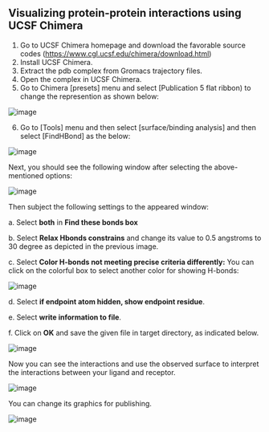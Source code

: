 ## Visualizing protein-protein interactions using UCSF Chimera
1. Go to UCSF Chimera homepage and download the favorable source codes (https://www.cgl.ucsf.edu/chimera/download.html)
2. Install UCSF Chimera.
3. Extract the pdb complex from Gromacs trajectory files.
4. Open the complex in UCSF Chimera. 
5. Go to Chimera [presets] menu and select [Publication 5 flat ribbon) to change the represention as shown below:

![image](https://user-images.githubusercontent.com/17006122/205597944-9615818d-d71b-4fda-88d9-83f62bc81cba.png)

6. Go to [Tools] menu and then select [surface/binding analysis] and then select [FindHBond] as the below:

![image](https://user-images.githubusercontent.com/17006122/205598349-c10ad17a-d2e9-4ace-9592-49ffcb7ecf92.png)

Next, you should see the following window after selecting the above-mentioned options:

![image](https://user-images.githubusercontent.com/17006122/205599479-27df3b20-551b-447c-925c-10c607844e0b.png)

Then subject the following settings to the appeared window:

a. Select **both** in **Find these bonds box**

b. Select **Relax Hbonds constrains** and change its value to 0.5 angstroms to 30 degree as depicted in the previous image. 

c. Select **Color H-bonds not meeting precise criteria differently:** You can click on the colorful box to select another color for showing H-bonds:

![image](https://user-images.githubusercontent.com/17006122/205600854-a61a0f28-ed91-41f1-bd7e-9d365cf2893b.png)


d. Select **if endpoint atom hidden, show endpoint residue**.

e. Select **write information to file**. 

f. Click on **OK** and save the given file in target directory, as indicated below. 

![image](https://user-images.githubusercontent.com/17006122/205603799-eb4c813c-458f-442a-aab2-a69be7a366ff.png)


Now you can see the interactions and use the observed surface to interpret the interactions between your ligand and receptor. 

![image](https://user-images.githubusercontent.com/17006122/205604128-6019679a-ecca-4042-8cb6-d8b23797e257.png)

You can change its graphics for publishing. 

![image](https://user-images.githubusercontent.com/17006122/205604694-ede4739e-3120-4154-982d-8df3c803320a.png)





